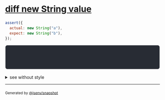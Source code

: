# [diff new String value](../../string.test.js#L131)

```js
assert({
  actual: new String("a"),
  expect: new String("b"),
});
```

![img](throw.svg)

<details>
  <summary>see without style</summary>

```console
AssertionError: actual and expect are different

actual: String("a")
expect: String("b")
```

</details>


---

<sub>
  Generated by <a href="https://github.com/jsenv/core/tree/main/packages/independent/snapshot">@jsenv/snapshot</a>
</sub>
